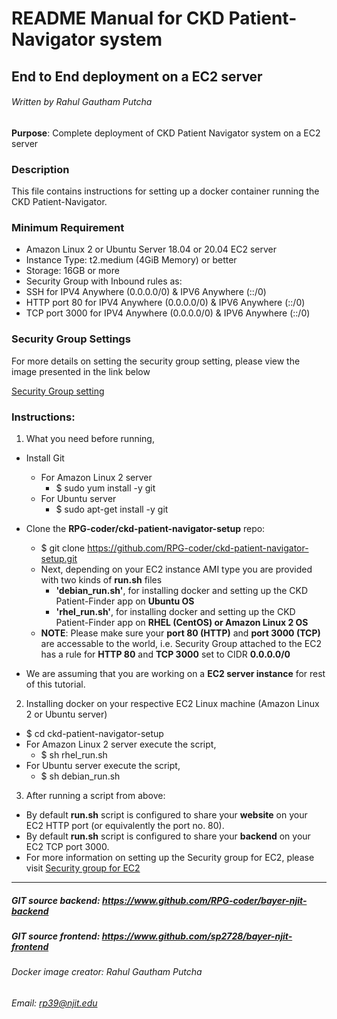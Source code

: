 # README Manual for CKD Patient-Navigator system
## End to End deployment on a EC2 server 
###### Written by Rahul Gautham Putcha

**Purpose**: Complete deployment of CKD Patient Navigator system on a EC2 server

### Description
This file contains instructions for setting up a docker container running the CKD Patient-Navigator.

### Minimum Requirement
- Amazon Linux 2 or Ubuntu Server 18.04 or 20.04 EC2 server
- Instance Type: t2.medium (4GiB Memory) or better
- Storage: 16GB or more
- Security Group with Inbound rules as: 
 - SSH for IPV4 Anywhere (0.0.0.0/0) & IPV6 Anywhere (::/0)
 - HTTP port 80 for IPV4 Anywhere (0.0.0.0/0) & IPV6 Anywhere (::/0)
 - TCP port 3000 for IPV4 Anywhere (0.0.0.0/0) & IPV6 Anywhere (::/0)

### Security Group Settings
For more details on setting the security group setting, please view the image presented in the link below

[Security Group setting](https://drive.google.com/file/d/1wT9QNsBgV9w0Q-DWWG-xEdnmnQj_HMHr/view?usp=sharing)

### Instructions:
1. What you need before running,
  * Install Git
    - For Amazon Linux 2 server
      - $ sudo yum install -y git
    - For Ubuntu server
      - $ sudo apt-get install -y git
  * Clone the **RPG-coder/ckd-patient-navigator-setup** repo:
    - $ git clone https://github.com/RPG-coder/ckd-patient-navigator-setup.git
    - Next, depending on your EC2 instance AMI type you are provided with two kinds of **run.sh** files
      - **'debian_run.sh'**, for installing docker and setting up the CKD Patient-Finder app on **Ubuntu OS**
      - **'rhel_run.sh'**, for installing docker and setting up the CKD Patient-Finder app on **RHEL (CentOS) or Amazon Linux 2 OS**
    - **NOTE**: Please make sure your **port 80 (HTTP)** and **port 3000 (TCP)** are accessable to the world, i.e. Security Group attached to the EC2 has a rule for **HTTP 80** and **TCP 3000** set to CIDR **0.0.0.0/0**

  * We are assuming that you are working on a **EC2 server instance** for rest of this tutorial.

2. Installing docker on your respective EC2 Linux machine (Amazon Linux 2 or Ubuntu server)
  - $ cd ckd-patient-navigator-setup
  - For Amazon Linux 2 server execute the script,
      - $ sh rhel_run.sh
  - For Ubuntu server execute the script,
      - $ sh debian_run.sh

3. After running a script from above:
  - By default **run.sh** script is configured to share your **website** on your EC2 HTTP port (or equivalently the port no. 80).
  - By default **run.sh** script is configured to share your **backend** on your EC2 TCP port 3000.
  - For more information on setting up the Security group for EC2, please visit [Security group for EC2](https://www.youtube.com/watch?v=PFfDq9PwTkg)

<hr/>

##### GIT source backend: https://www.github.com/RPG-coder/bayer-njit-backend
##### GIT source frontend: https://www.github.com/sp2728/bayer-njit-frontend
###### Docker image creator: Rahul Gautham Putcha
###### Email: rp39@njit.edu

